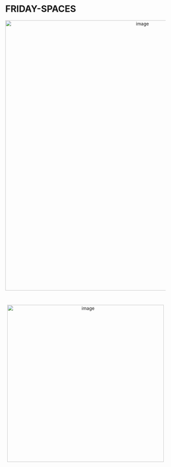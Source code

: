 # FRIDAY-SPACES

<p align="center">
  <img width="846" alt="image" src="https://user-images.githubusercontent.com/85790271/166234615-9c97c129-dafa-4ca9-b34a-9b973143f0df.png">
</p>

<br />

<p align="center">
  <img width="492" alt="image" src="https://user-images.githubusercontent.com/85790271/166234935-a2572886-1adc-404e-8c94-291c1c04b902.png">
</p>
